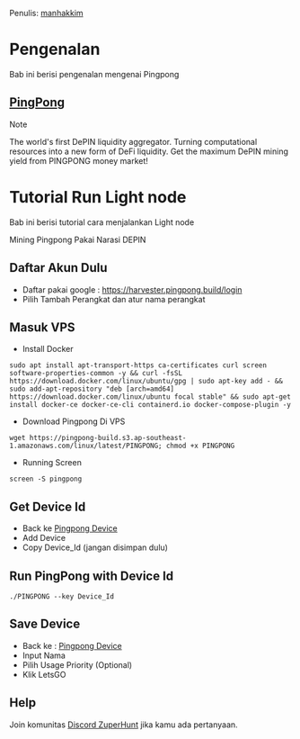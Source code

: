 Penulis: [manhakkim](https://www.twitter.com/imposteruck)

# Pengenalan
Bab ini berisi pengenalan mengenai Pingpong

## [PingPong](https://www.pingpong.build/PingPongWhitepaperV0.1.2.pdf)
> [!NOTE]
> The world's first DePIN liquidity aggregator. Turning computational resources into a new form of DeFi liquidity. Get the maximum DePIN mining yield from PINGPONG money market!

# Tutorial Run Light node
Bab ini berisi tutorial cara menjalankan Light node

Mining Pingpong Pakai Narasi DEPIN

## Daftar Akun Dulu

- Daftar pakai google : https://harvester.pingpong.build/login
- Pilih Tambah Perangkat dan atur nama perangkat


## Masuk VPS
- Install Docker
```
sudo apt install apt-transport-https ca-certificates curl screen software-properties-common -y && curl -fsSL https://download.docker.com/linux/ubuntu/gpg | sudo apt-key add - && sudo add-apt-repository "deb [arch=amd64] https://download.docker.com/linux/ubuntu focal stable" && sudo apt-get install docker-ce docker-ce-cli containerd.io docker-compose-plugin -y
```
- Download Pingpong Di VPS

```
wget https://pingpong-build.s3.ap-southeast-1.amazonaws.com/linux/latest/PINGPONG; chmod +x PINGPONG
```

- Running Screen

```
screen -S pingpong
```

## Get Device Id
- Back ke [Pingpong Device](https://harvester.pingpong.build/devices)
- Add Device
- Copy Device_Id (jangan disimpan dulu)


## Run PingPong with Device Id
```
./PINGPONG --key Device_Id
```

## Save Device
- Back ke : [Pingpong Device](https://harvester.pingpong.build/devices)
- Input Nama
- Pilih Usage Priority (Optional)
- Klik LetsGO

## Help

Join komunitas [Discord ZuperHunt](https://t.co/n7TeWVlA48) jika kamu ada pertanyaan.

